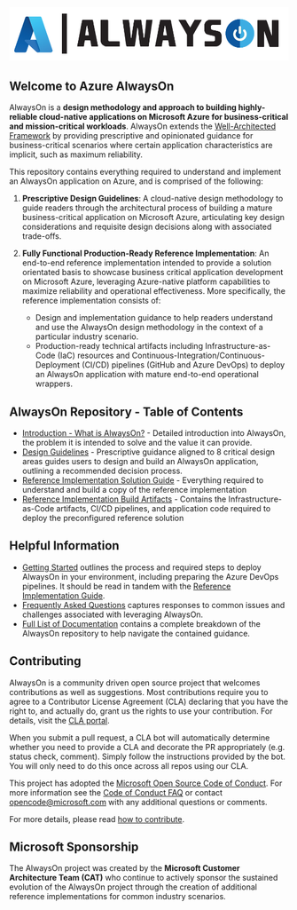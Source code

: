 [![Always On Application](./icon.png "Azure AlwaysOn Application")](./README.md)

## Welcome to Azure AlwaysOn

AlwaysOn is a **design methodology and approach to building highly-reliable cloud-native applications on Microsoft Azure for business-critical and mission-critical workloads**. AlwaysOn extends the [Well-Architected Framework](https://docs.microsoft.com/en-us/azure/architecture/framework) by providing prescriptive and opinionated guidance for business-critical scenarios where certain application characteristics are implicit, such as maximum reliability.

This repository contains everything required to understand and implement an AlwaysOn application on Azure, and is comprised of the following:

1. **Prescriptive Design Guidelines**: A cloud-native design methodology to guide readers through the architectural process of building a mature business-critical application on Microsoft Azure, articulating key design considerations and requisite design decisions along with associated trade-offs.

2. **Fully Functional Production-Ready Reference Implementation**: An end-to-end reference implementation intended to provide a solution orientated basis to showcase business critical application development on Microsoft Azure, leveraging Azure-native platform capabilities to maximize reliability and operational effectiveness. More specifically, the reference implementation consists of:

    * Design and implementation guidance to help readers understand and use the AlwaysOn design methodology in the context of a particular industry scenario.
    * Production-ready technical artifacts including Infrastructure-as-Code (IaC) resources and Continuous-Integration/Continuous-Deployment (CI/CD) pipelines (GitHub and Azure DevOps) to deploy an AlwaysOn application with mature end-to-end operational wrappers.

## AlwaysOn Repository - Table of Contents

* [Introduction - What is AlwaysOn?](./docs/introduction/README.md) - Detailed introduction into AlwaysOn, the problem it is intended to solve and the value it can provide.
* [Design Guidelines](./docs/design-guidelines/README.md) - Prescriptive guidance aligned to 8 critical design areas guides users to design and build an AlwaysOn application, outlining a recommended decision process.
* [Reference Implementation Solution Guide](./docs/reference-implementation/README.md) - Everything required to understand and build a copy of the reference implementation
* [Reference Implementation Build Artifacts](./src/infra/README.md) - Contains the Infrastructure-as-Code artifacts, CI/CD pipelines, and application code required to deploy the preconfigured reference solution

## Helpful Information

* [Getting Started](./docs/reference-implementation/Getting-Started.md) outlines the process and required steps to deploy AlwaysOn in your environment, including preparing the Azure DevOps pipelines. It should be read in tandem with the [Reference Implementation Guide](./docs/reference-implementation/README.md).
* [Frequently Asked Questions](./docs/reference-implementation/FAQ.md) captures responses to common issues and challenges associated with leveraging AlwaysOn.
* [Full List of Documentation](./docs/README.md) contains a complete breakdown of the AlwaysOn repository to help navigate the contained guidance.

## Contributing

AlwaysOn is a community driven open source project that welcomes contributions as well as suggestions. Most contributions require you to agree to a
Contributor License Agreement (CLA) declaring that you have the right to, and actually do, grant us the rights to use your contribution. For details, visit the [CLA portal](https://cla.opensource.microsoft.com).

When you submit a pull request, a CLA bot will automatically determine whether you need to provide a CLA and decorate the PR appropriately (e.g. status check, comment). Simply follow the instructions provided by the bot. You will only need to do this once across all repos using our CLA.

This project has adopted the [Microsoft Open Source Code of Conduct](https://opensource.microsoft.com/codeofconduct/).
For more information see the [Code of Conduct FAQ](https://opensource.microsoft.com/codeofconduct/faq/) or
contact [opencode@microsoft.com](mailto:opencode@microsoft.com) with any additional questions or comments.

For more details, please read [how to contribute](./CONTRIBUTE.md).

## Microsoft Sponsorship

The AlwaysOn project was created by the **Microsoft Customer Architecture Team (CAT)** who continue to actively sponsor the sustained evolution of the AlwaysOn project through the creation of additional reference implementations for common industry scenarios.
